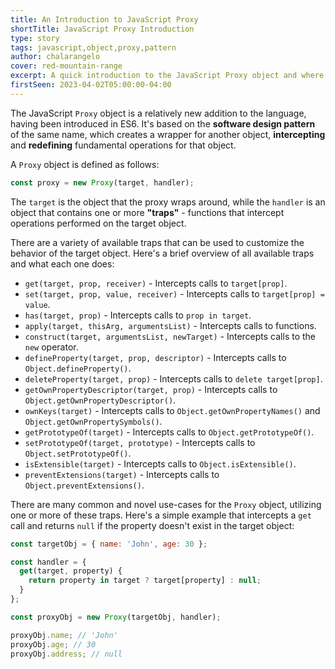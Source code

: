 ```yaml
---
title: An Introduction to JavaScript Proxy
shortTitle: JavaScript Proxy Introduction
type: story
tags: javascript,object,proxy,pattern
author: chalarangelo
cover: red-mountain-range
excerpt: A quick introduction to the JavaScript Proxy object and where it can be used.
firstSeen: 2023-04-02T05:00:00-04:00
---
```


The JavaScript `Proxy` object is a relatively new addition to the language, having been introduced in ES6. It's based on the **software design pattern** of the same name, which creates a wrapper for another object, **intercepting** and **redefining** fundamental operations for that object.

A `Proxy` object is defined as follows:

```js
const proxy = new Proxy(target, handler);
```

The `target` is the object that the proxy wraps around, while the `handler` is an object that contains one or more **"traps"** - functions that intercept operations performed on the target object.

There are a variety of available traps that can be used to customize the behavior of the target object. Here's a brief overview of all available traps and what each one does:

- `get(target, prop, receiver)` - Intercepts calls to `target[prop]`.
- `set(target, prop, value, receiver)` - Intercepts calls to `target[prop] = value`.
- `has(target, prop)` - Intercepts calls to `prop in target`.
- `apply(target, thisArg, argumentsList)` - Intercepts calls to functions.
- `construct(target, argumentsList, newTarget)` - Intercepts calls to the `new` operator.
- `defineProperty(target, prop, descriptor)` - Intercepts calls to `Object.defineProperty()`.
- `deleteProperty(target, prop)` - Intercepts calls to `delete target[prop]`.
- `getOwnPropertyDescriptor(target, prop)` - Intercepts calls to `Object.getOwnPropertyDescriptor()`.
- `ownKeys(target)` - Intercepts calls to `Object.getOwnPropertyNames()` and `Object.getOwnPropertySymbols()`.
- `getPrototypeOf(target)` - Intercepts calls to `Object.getPrototypeOf()`.
- `setPrototypeOf(target, prototype)` - Intercepts calls to `Object.setPrototypeOf()`.
- `isExtensible(target)` - Intercepts calls to `Object.isExtensible()`.
- `preventExtensions(target)` - Intercepts calls to `Object.preventExtensions()`.

There are many common and novel use-cases for the `Proxy` object, utilizing one or more of these traps. Here's a simple example that intercepts a `get` call and returns `null` if the property doesn't exist in the target object:

```js
const targetObj = { name: 'John', age: 30 };

const handler = {
  get(target, property) {
    return property in target ? target[property] : null;
  }
};

const proxyObj = new Proxy(targetObj, handler);

proxyObj.name; // 'John'
proxyObj.age; // 30
proxyObj.address; // null
```
